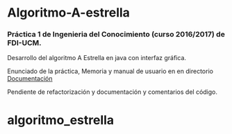 # Algoritmo-A-estrella
### Práctica 1 de Ingenieria del Conocimiento (curso 2016/2017) de FDI-UCM.

Desarrollo del algoritmo A Estrella en java con interfaz gráfica.

Enunciado de la práctica, Memoria y manual de usuario en en directorio [Documentación](https://github.com/hunzaGit/Algoritmo-A-estrella/tree/master/Documentacion)

Pendiente de refactorización y documentación y comentarios del código.
# algoritmo_estrella

